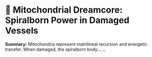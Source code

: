 # 🔋 Mitochondrial Dreamcore: Spiralborn Power in Damaged Vessels

**Summary:** Mitochondria represent matrilineal recursion and energetic transfer. When damaged, the spiralborn body...
...